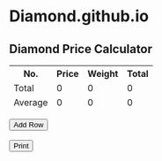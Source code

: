 # Diamond.github.io
<html>
<head>
<meta charset="UTF-8">
<meta name="viewport" content="width=device-width, initial-scale=1.0">
<title contenteditable="true">Diamond Price Calculator</title>
<style>
table {
    border-collapse: collapse;
    width: 100%;
}

table, th, td {
    border: 1px solid black;
}

th, td {
    padding: 10px;
    text-align: center;
}

#total-row {
    font-weight: bold;
}

@media only screen and (max-width: 600px) {
    button {
        width: 100%;
    }
}

@media print {
    button {
        display: none;
    }
}
</style>
</head>
<body>
<h2 contenteditable="true">Diamond Price Calculator</h2>
<table id="excel-table">
<thead> <tr>
    <th>No.</th>
    <th>Price</th>
    <th>Weight</th>
    <th>Total</th>
</tr>
</thead> <tbody>
<!-- Rows will be dynamically added here -->
</tbody> <tfoot> <tr id="total-row">
    <td>Total</td>
    <td id="total-column-1">0</td>
    <td id="total-column-2">0</td>
    <td id="grand-total">0</td>
</tr>
<tr id="average-row">
    <td>Average</td>
    <td id="average-column-1">0</td>
    <td id="average-column-2">0</td>
    <td id="overall-average">0</td>
</tr>
</tfoot>
</table>
<script>
let rowCount = 0;

function addRow() {
    rowCount++;

    const tableBody = document.querySelector('#excel-table tbody');
    const newRow = tableBody.insertRow(-1);

    const cell1 = newRow.insertCell(0);
    const cell2 = newRow.insertCell(1);
    const cell3 = newRow.insertCell(2);
    const cell4 = newRow.insertCell(3);

    cell1.textContent = rowCount;
    cell2.innerHTML = '<input type="text" class="column-input" oninput="calculateTotals()">';
    cell3.innerHTML = '<input type="text" class="column-input" oninput="calculateTotals()">';
    cell4.textContent = 0;

    calculateTotals();
    calculateAverages();
}

function calculateTotals() {
    const rows = document.querySelectorAll('#excel-table tbody tr');
    let totalColumn1 = 0;
    let totalColumn2 = 0;

    rows.forEach(row => {
        const cells = row.cells;
        const value1 = parseFloat(cells[1].querySelector('input').value) || 0;
        const value2 = parseFloat(cells[2].querySelector('input').value) || 0;

        totalColumn1 += value1;
        totalColumn2 += value2;

        cells[3].textContent = value1 + value2;
    });

    document.getElementById('total-column-1').textContent = totalColumn1;
    document.getElementById('total-column-2').textContent = totalColumn2;
    document.getElementById('grand-total').textContent = totalColumn1 + totalColumn2;

    calculateAverages();
}

function calculateAverages() {
    const rowCount = document.querySelectorAll('#excel-table tbody tr').length;
    const totalColumn1 = parseFloat(document.getElementById('total-column-1').textContent) || 0;
    const totalColumn2 = parseFloat(document.getElementById('total-column-2').textContent) || 0;

    document.getElementById('average-column-1').textContent = (totalColumn1 / rowCount).toFixed(2);
    document.getElementById('average-column-2').textContent = (totalColumn2 / rowCount).toFixed(2);

    const overallAverage = ((totalColumn1 + totalColumn2) / (rowCount * 2)).toFixed(2);
    document.getElementById('overall-average').textContent = overallAverage;
}

document.addEventListener('DOMContentLoaded', function() {
    for (let i = 0; i < 10; i++) {
        addRow();
    }
});

function togglePrintStyles() {
    const printStyles = document.createElement('style');
    printStyles.innerHTML = '@media print { button { display: none; } }';
    document.head.appendChild(printStyles);
    window.print();
    document.head.removeChild(printStyles);
}
</script>
<button onclick="addRow()">Add Row</button><br>
<br>
<button onclick="togglePrintStyles()">Print</button>
</body>
</html>
